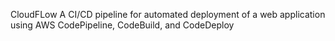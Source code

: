 CloudFLow
A CI/CD pipeline for automated deployment of a web application using AWS CodePipeline, CodeBuild, and CodeDeploy
